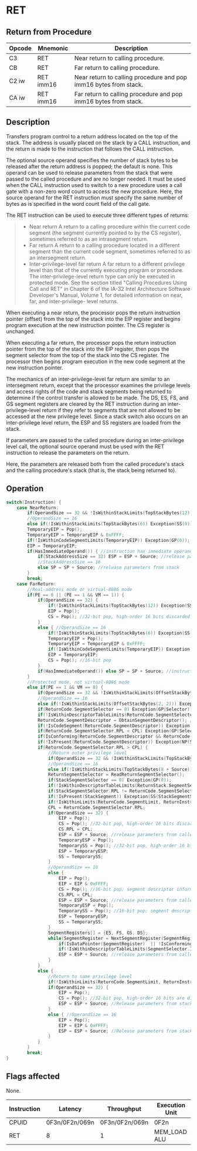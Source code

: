 # RET
 
## Return from Procedure
 
 
|Opcode|Mnemonic|Description|
|-|-|-|
|C3|RET|Near return to calling procedure.|
|CB|RET|Far return to calling procedure.|
|C2 iw|RET imm16|Near return to calling procedure and pop imm16 bytes from stack.|
|CA iw|RET imm16|Far return to calling procedure and pop imm16 bytes from stack.|
 
## Description
 
Transfers program control to a return address located on the top of the stack. The address is usually placed on the stack by a CALL instruction, and the return is made to the instruction that follows the CALL instruction.
 
The optional source operand specifies the number of stack bytes to be released after the return address is popped; the default is none. This operand can be used to release parameters from the stack that were passed to the called procedure and are no longer needed. It must be used when the CALL instruction used to switch to a new procedure uses a call gate with a non-zero word count to access the new procedure. Here, the source operand for the RET instruction must specify the same number of bytes as is specified in the word count field of the call gate.
 
The RET instruction can be used to execute three different types of returns:
 
> * Near return
> A return to a calling procedure within the current code segment (the segment currently pointed to by the CS register), sometimes referred to as an intrasegment return.
> * Far return
> A return to a calling procedure located in a different segment than the current code segment, sometimes referred to as an intersegment return.
> * Inter-privilege-level far return
> A far return to a different privilege level than that of the currently executing program or procedure.
The inter-privilege-level return type can only be executed in protected mode. See the section titled "Calling Procedures Using Call and RET" in Chapter 6 of the IA-32 Intel Architecture Software Developer's Manual, Volume 1, for detailed information on near, far, and inter-privilege- level returns.
 
When executing a near return, the processor pops the return instruction pointer (offset) from the top of the stack into the EIP register and begins program execution at the new instruction pointer. The CS register is unchanged.
 
When executing a far return, the processor pops the return instruction pointer from the top of the stack into the EIP register, then pops the segment selector from the top of the stack into the CS register. The processor then begins program execution in the new code segment at the new instruction pointer.
 
The mechanics of an inter-privilege-level far return are similar to an intersegment return, except that the processor examines the privilege levels and access rights of the code and stack segments being returned to determine if the control transfer is allowed to be made. The DS, ES, FS, and GS segment registers are cleared by the RET instruction during an inter-privilege-level return if they refer to segments that are not allowed to be accessed at the new privilege level. Since a stack switch also occurs on an inter-privilege level return, the ESP and SS registers are loaded from the stack.
 
If parameters are passed to the called procedure during an inter-privilege level call, the optional source operand must be used with the RET instruction to release the parameters on the return.
 
Here, the parameters are released both from the called procedure's stack and the calling procedure's stack (that is, the stack being returned to).
 
 
## Operation
 
```c
switch(Instruction) {
	case NearReturn:
		if(OperandSize == 32 && !IsWithinStackLimits(TopStackBytes(12))) Exception(SS(0)); //top 12 bytes of stack not within stack limits
		//OperandSize == 16
		else if(!IsWithinStackLimits(TopStackBytes(6)) Exception(SS(0)); //IF top 6 bytes of stack not within stack limits
		TemporaryEIP = Pop();
		TemporaryEIP = TemporaryEIP & 0xFFFF;
		if(!IsWithinCodeSegmentLimits(TemporaryEIP)) Exception(GP(0));
		EIP = TemporaryEIP;
		if(HasImmediateOperand()) { //instruction has immediate operand
			if(StackAddressSize == 32) ESP = ESP + Source; //release parameters from stack
			//StackAddressSize == 16
			else SP = SP + Source; //release parameters from stack
		}
		break;
	case FarReturn:
		//Real-address mode or virtual-8086 mode
		if(PE == 0 || (PE == 1 && VM == 1)) {
			if(OperandSize == 32) {
				if(!IsWithinStackLimits(TopStackBytes(12)) Exception(SS(0)); //top 12 bytes of stack not within stack limits
				EIP = Pop();
				CS = Pop(); //32-bit pop, high-order 16 bits discarded
			}
			else { //OperandSize == 16
				if(!IsWithinStackLimits(TopStackBytes(6)) Exception(SS(0)); //top 6 bytes of stack not within stack limits
				TemporaryEIP = Pop();
				TemporaryEIP = TemporaryEIP & 0xFFFF;
				if(!IsWithinCodeSegmentLimits(TemporaryEIP)) Exception(GP(0));
				EIP = TemporaryEIP;
				CS = Pop(); //16-bit pop
			}
			if(HasImmediateOperand()) else SP = SP + Source; //instruction has immediate operand; release parameters from stack
		}
		//Protected mode, not virtual-8086 mode
		else if(PE == 1 && VM == 0) {
			if(OperandSize == 32 && !IsWithinStackLimits(OffsetStackBytes(4, 4)) Exception(SS(0)); //second doubleword on stack is not within stack limits
			//OperandSize == 16
			else if(!IsWithinStackLimits(OffsetStackBytes(2, 2))) Exception(SS(0)); //second word on stack is not within stack limits
			if(ReturnCode.SegmentSelector == 0) Exception(GP(Selector));
			if(!IsWithinDescriptorTableLimits(ReturnCode.SegmentSelector)) Exception(GP(Selector));
			ReturnCode.SegmentDescriptor = ObtainSegmentDescriptor(); //Obtain descriptor to which return code segment selector points from descriptor table
			if(!IsCodeSegment(ReturnCode.SegmentDescriptor)) Exception(GP(Selector));
			if(ReturnCode.SegmentSelector.RPL < CPL) Exception(GP(Selector));
			if(IsConforming(ReturnCode.SegmentDescriptor && ReturnCode.Segment.DPL > ReturnCode.SegmentSelector.RPL) Exception(GP(Selector));
			if(!IsPresent(ReturnCode.SegmentDescriptor)) Exception(NP(Selector));
			if(ReturnCode.SegmentSelector.RPL > CPL) {
				//Return outer privilege level
				if(OperandSize == 32 && !IsWithinStackLimits(TopStackBytes(16 + Source)) Exception(SS(0)); //top 16 + Source bytes of stack not within stack limits
				//OperandSize == 16
				else if(!IsWithinStackLimits(TopStackBytes(8 + Source)) Exception(SS(0)); //top 8 + Source bytes of stack not within stack limits
				ReturnSegmentSelector = ReadReturnSegmentSelector();
				if(StackSegmentSelector == 0) Exception(GP(0));
				if(!IsWithinDescriptorTableLimits(ReturnStack.SegmentSelector.Index)) Exception(GP(Selector));
				if(StackSegmentSelector.RPL != ReturnCode.SegmentSelector.RPL || !IsWritableDataSegment(StackSegment) || StackSegmentDescriptor.DPL != ReturnCode.SegmentSelector.RPL) Exception(GP(Selector));
				if(!IsPresent(StackSegment)) Exception(SS(StackSegmentSelector));
				if(!IsWithinLimits(ReturnCode.SegmentLimit, ReturnInstructionPointer)) Exception(GP(0));
				CPL = ReturnCode.SegmentSelector.RPL;
				if(OperandSize == 32) {
					EIP = Pop();
					CS = Pop(); //32-bit pop, high-order 16 bits discarded; segment descriptor information also loaded
					CS.RPL = CPL;
					ESP = ESP + Source; //release parameters from called procedure's stack
					TemporaryESP = Pop();
					TemporarySS = Pop(); //32-bit pop, high-order 16 bits discarded; segment descriptor information also loaded
					ESP = TemporaryESP;
					SS = TemporarySS;
				}
				//OperandSize == 16
				else {
					EIP = Pop();
					EIP = EIP & 0xFFFF;
					CS = Pop(); //16-bit pop; segment descriptor information also loaded
					CS.RPL = CPL;
					ESP = ESP + Source; //release parameters from called procedure's stack
					TemporaryESP = Pop();
					TemporarySS = Pop(); //16-bit pop; segment descriptor information also loaded
					ESP = TemporaryESP;
					SS = TemporarySS;
				}
				SegmentRegisters[] = {ES, FS, GS, DS};
				while(SegmentRegister = NextSegmentRegister(SegmentRegisters)) {
					if(IsDataPointer(SegmentRegister)  || !IsConformingCodeSegment(SegmentRegister) && CPL > SegmentDescriptor.DPL /*DPL in hidden part of segment register*/) SegmentSelector = 0; //segment register is invalid, null segment selector
					if(!IsWithinDescriptorTableLimits(SegmentSelector.Index) || (!IsData(SegmentDescriptor) && !IsReadableCodeSegment(SegmentDescriptor)) || (IsData(SegmentDescriptor) && !IsConformingCodeSegment(SegmentDescriptor) && SegmentDescriptor.DPL < CPL && SegmentDescriptor.DPL < CodeSegment.SegmentSelector.RPL)) SegmentSelectorRegister = NullSelector;
					ESP = ESP + Source; //release parameters from called procedure's stack
				}
			}
			else {
				//Return to same privilege level
				if(!IsWithinLimits(ReturnCode.SegmentLimit, ReturnInstructionPointer)) Exception(GP(0));
				if(OperandSize == 32) {
					EIP = Pop();
					CS = Pop(); //32-bit pop, high-order 16 bits are discarded
					ESP = ESP + Source; //Release parameters from stack
				}
				else { //OperandSize == 16
					EIP = Pop();
					EIP = EIP & 0xFFFF;
					ESP = ESP + Source; //Release parameters from stack
				}
			}
		}
		break;
}

```
 
 
## Flags affected
 
None.

 
 
|Instruction|Latency|Throughput|Execution Unit|
|-|-|-|-|
|CPUID|0F3n/0F2n/069n|0F3n/0F2n/069n|0F2n|
|RET|8|1|MEM_LOAD ALU|
